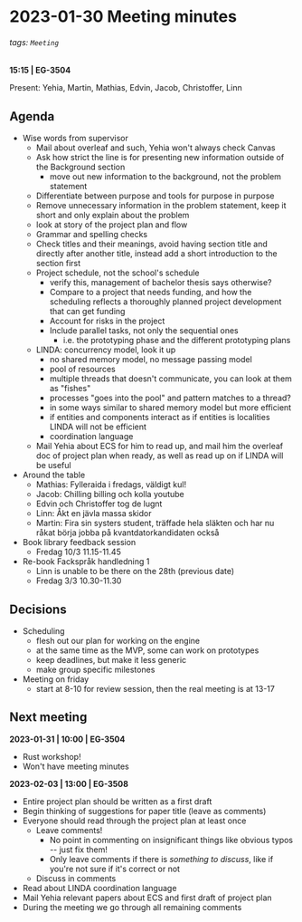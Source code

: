 # 2023-01-30 Meeting minutes
###### tags: `Meeting`
**15:15 | EG-3504**

Present: Yehia, Martin, Mathias, Edvin, Jacob, Christoffer, Linn

## Agenda
* Wise words from supervisor
  * Mail about overleaf and such, Yehia won't always check Canvas
  * Ask how strict the line is for presenting new information outside of the Background section
      * move out new information to the background, not the problem statement
  * Differentiate between purpose and tools for purpose in purpose
  * Remove unnecessary information in the problem statement, keep it short and only explain about the problem
  * look at story of the project plan and flow
  * Grammar and spelling checks
  * Check titles and their meanings, avoid having section title and directly after another title, instead add a short introduction to the section first
  * Project schedule, not the school's schedule
      * verify this, management of bachelor thesis says otherwise?
      * Compare to a project that needs funding, and how the scheduling reflects a thoroughly planned project development that can get funding
      * Account for risks in the project
      * Include parallel tasks, not only the sequential ones
          * i.e. the prototyping phase and the different prototyping plans
  * LINDA: concurrency model, look it up
      * no shared memory model, no message passing model
      * pool of resources
      * multiple threads that doesn't communicate, you can look at them as "fishes"
      * processes "goes into the pool" and pattern matches to a thread?
      * in some ways similar to shared memory model but more efficient
      * if entities and components interact as if entities is localities LINDA will not be efficient
      * coordination language
  * Mail Yehia about ECS for him to read up, and mail him the overleaf doc of project plan when ready, as well as read up on if LINDA will be useful
* Around the table
    * Mathias: Fylleraida i fredags, väldigt kul! 
    * Jacob: Chilling billing och kolla youtube
    * Edvin och Christoffer tog de lugnt
    * Linn: Åkt en jävla massa skidor
    * Martin: Fira sin systers student, träffade hela släkten och har nu råkat börja jobba på kvantdatorkandidaten också
* Book library feedback session
    * Fredag 10/3 11.15-11.45
* Re-book Fackspråk handledning 1
    * Linn is unable to be there on the 28th (previous date)
    * Fredag 3/3 10.30-11.30
 
## Decisions
* Scheduling
    * flesh out our plan for working on the engine
    * at the same time as the MVP, some can work on prototypes
    * keep deadlines, but make it less generic
    * make group specific milestones
* Meeting on friday
    * start at 8-10 for review session, then the real meeting is at 13-17  

## Next meeting

**2023-01-31 | 10:00 | EG-3504**

* Rust workshop!
* Won't have meeting minutes

**2023-02-03 | 13:00 | EG-3508**

* Entire project plan should be written as a first draft
* Begin thinking of suggestions for paper title (leave as comments)
* Everyone should read through the project plan at least once
  * Leave comments!
    * No point in commenting on insignificant things like obvious typos -- just fix them!
    * Only leave comments if there is *something to discuss*, like if you're not sure if it's correct or not
  * Discuss in comments
* Read about LINDA coordination language
* Mail Yehia relevant papers about ECS and first draft of project plan
* During the meeting we go through all remaining comments
